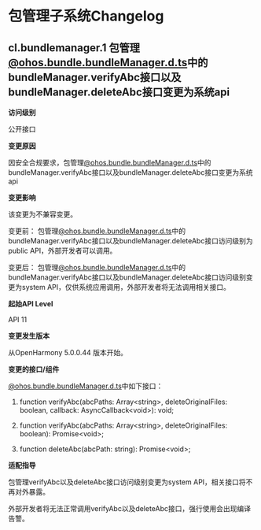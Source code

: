 # 包管理子系统Changelog

## cl.bundlemanager.1 包管理[@ohos.bundle.bundleManager.d.ts](https://gitee.com/openharmony/interface_sdk-js/blob/master/api/@ohos.bundle.bundleManager.d.ts)中的bundleManager.verifyAbc接口以及bundleManager.deleteAbc接口变更为系统api

**访问级别**

公开接口

**变更原因**

因安全合规要求，包管理[@ohos.bundle.bundleManager.d.ts](https://gitee.com/openharmony/interface_sdk-js/blob/master/api/@ohos.bundle.bundleManager.d.ts)中的bundleManager.verifyAbc接口以及bundleManager.deleteAbc接口变更为系统api

**变更影响**

该变更为不兼容变更。

变更前：
包管理[@ohos.bundle.bundleManager.d.ts](https://gitee.com/openharmony/interface_sdk-js/blob/master/api/@ohos.bundle.bundleManager.d.ts)中的bundleManager.verifyAbc接口以及bundleManager.deleteAbc接口访问级别为public API，外部开发者可以调用。

变更后：
包管理[@ohos.bundle.bundleManager.d.ts](https://gitee.com/openharmony/interface_sdk-js/blob/master/api/@ohos.bundle.bundleManager.d.ts)中的bundleManager.verifyAbc接口以及bundleManager.deleteAbc接口访问级别变更为system API，仅供系统应用调用，外部开发者将无法调用相关接口。


**起始API Level**

API 11

**变更发生版本**

从OpenHarmony 5.0.0.44 版本开始。

**变更的接口/组件**

[@ohos.bundle.bundleManager.d.ts](https://gitee.com/openharmony/interface_sdk-js/blob/master/api/@ohos.bundle.bundleManager.d.ts)中如下接口：

1. function verifyAbc(abcPaths: Array\<string\>, deleteOriginalFiles: boolean, callback: AsyncCallback\<void\>): void;

2. function verifyAbc(abcPaths: Array\<string\>, deleteOriginalFiles: boolean): Promise\<void\>;

3. function deleteAbc(abcPath: string): Promise\<void\>;

**适配指导**

包管理verifyAbc以及deleteAbc接口访问级别变更为system API，相关接口将不再对外暴露。

外部开发者将无法正常调用verifyAbc以及deleteAbc接口，强行使用会出现编译告警。